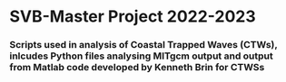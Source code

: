 # SVB-Master Project 2022-2023
### Scripts used in analysis of Coastal Trapped Waves (CTWs), inlcudes Python files analysing MITgcm output and output from Matlab code developed by Kenneth Brin for CTWSs
